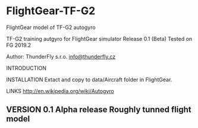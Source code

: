 # FlightGear-TF-G2
FlightGear model of TF-G2 autogyro



TF-G2 training autgyro for FlightGear simulator
Release 0.1 (Beta)
Tested on FG 2019.2

Author:
ThunderFly s.r.o.
info@thunderfly.cz

INTRODUCTION


INSTALLATION
Extact and copy to data/Aircraft folder in FlightGear.


LINKS
http://en.wikipedia.org/wiki/Autogyro


VERSION
0.1 Alpha release
Roughly tunned flight model
-----
